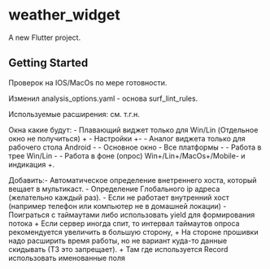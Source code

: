 # weather_widget

A new Flutter project.

## Getting Started

Проверок на IOS/MacOs по мере готовности.

Изменил analysis_options.yaml - основа surf_lint_rules.

Используемые расширения: см. т.г.н.

Окна какие будут:
    - Плавающий виджет только для Win/Lin (Отдельное окно не получиться) +
    - Настройки +-
    - Аналог виджета только для рабочего стола Android -
    - Основное окно - Все платформы -
    - Работа в трее Win/Lin -
    - Работа в фоне (опрос) Win+/Lin+/MacOs+/Mobile- и индикация +.


Добавить:- Автоматическое определение внетреннего хоста, который вещает в мультикаст.
         - Определение Глобального ip адреса (желательно каждый раз).
         - Если не работает внутренний хост (например телефон или компьютер не в домашней локации)
         - Поиграться с таймаутами либо использовать yield для формирования потока
         + Если сервер иногда спит, то интервал таймаутов опроса рекомендуется увеличить в большую сторону,
         + На стороне прошивки надо расширить время работы, но не вариант куда-то данные скидывать (ТЗ это запрещает).
         + Там где используется Record использовать именованные поля
